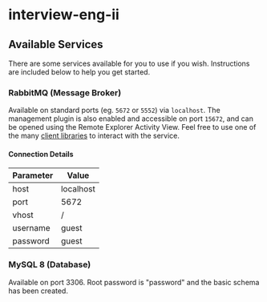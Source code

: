 # interview-eng-ii

## Available Services
There are some services available for you to use if you wish. Instructions are included below to help you get started.

### RabbitMQ (Message Broker)
Available on standard ports (eg. `5672` or `5552`) via `localhost`. The management plugin is also enabled and accessible on port `15672`, and can be opened using the Remote Explorer Activity View. Feel free to use one of the many [client libraries](https://www.rabbitmq.com/devtools.html) to interact with the service.

#### Connection Details

| Parameter | Value     |
| ----------| --------- |
| host      | localhost |
| port      | 5672      |
| vhost     | /         |
| username  | guest     |
| password  | guest     |

### MySQL 8 (Database)
Available on port 3306.  Root password is "password" and the basic schema has been created.
